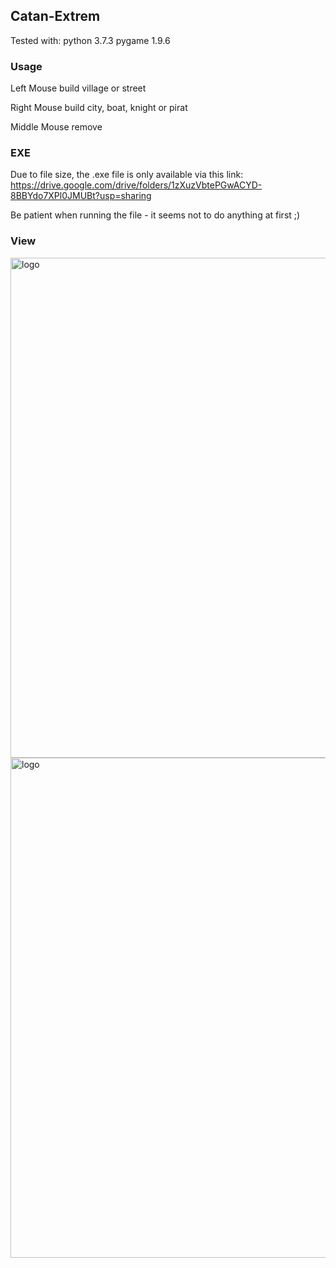 Catan-Extrem
-------

Tested with:
python 3.7.3
pygame 1.9.6


### Usage
Left Mouse build
village or street

Right Mouse build
city, boat, knight or pirat

Middle Mouse remove

### EXE

Due to file size, the .exe file is only available via this link: https://drive.google.com/drive/folders/1zXuzVbtePGwACYD-8BBYdo7XPl0JMUBt?usp=sharing

Be patient when running the file - it seems not to do anything at first ;)

### View

<img src="https://github.com/duffel90/catan-extrem/blob/master/example/view1.PNG" alt="logo" width="800">
<img src="https://github.com/duffel90/catan-extrem/blob/master/example/view2.PNG" alt="logo" width="800">

